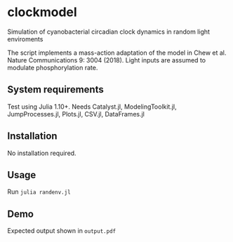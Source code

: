 # clockmodel
Simulation of cyanobacterial circadian clock dynamics in random light enviroments

The script implements a mass-action adaptation of the model in Chew et al. Nature Communications 9: 3004 (2018). Light inputs are assumed to modulate phosphorylation rate.

## System requirements

Test using Julia 1.10+. Needs Catalyst.jl, ModelingToolkit.jl, JumpProcesses.jl, Plots.jl, CSV.jl, DataFrames.jl

## Installation

No installation required.

## Usage

Run `julia randenv.jl`

## Demo

Expected output shown in `output.pdf`
